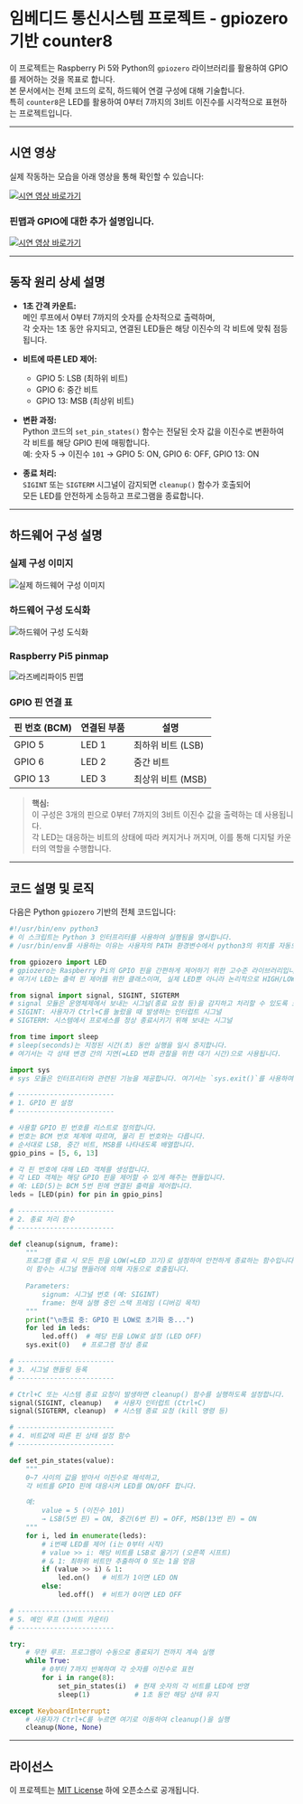 # 임베디드 통신시스템 프로젝트 - gpiozero 기반 counter8

이 프로젝트는 Raspberry Pi 5와 Python의 `gpiozero` 라이브러리를 활용하여 GPIO를 제어하는 것을 목표로 합니다.  
본 문서에서는 전체 코드의 로직, 하드웨어 연결 구성에 대해 기술합니다.  
특히 `counter8`은 LED를 활용하여 0부터 7까지의 3비트 이진수를 시각적으로 표현하는 프로젝트입니다.

---

## 시연 영상

실제 작동하는 모습을 아래 영상을 통해 확인할 수 있습니다:

[![시연 영상 바로가기](http://img.youtube.com/vi/h-crQeahjCs/0.jpg)](https://youtu.be/z2csX5kX4zo)

### 핀맵과 GPIO에 대한 추가 설명입니다.
[![시연 영상 바로가기](http://img.youtube.com/vi/bRw7eX6XiOk/0.jpg)](https://youtu.be/bRw7eX6XiOk)

---

## 동작 원리 상세 설명

- **1초 간격 카운트:**  
  메인 루프에서 0부터 7까지의 숫자를 순차적으로 출력하며,  
  각 숫자는 1초 동안 유지되고, 연결된 LED들은 해당 이진수의 각 비트에 맞춰 점등됩니다.

- **비트에 따른 LED 제어:**  
  - GPIO 5: LSB (최하위 비트)  
  - GPIO 6: 중간 비트  
  - GPIO 13: MSB (최상위 비트)

- **변환 과정:**  
  Python 코드의 `set_pin_states()` 함수는 전달된 숫자 값을 이진수로 변환하여  
  각 비트를 해당 GPIO 핀에 매핑합니다.  
  예: 숫자 5 → 이진수 `101` → GPIO 5: ON, GPIO 6: OFF, GPIO 13: ON

- **종료 처리:**  
  `SIGINT` 또는 `SIGTERM` 시그널이 감지되면 `cleanup()` 함수가 호출되어  
  모든 LED를 안전하게 소등하고 프로그램을 종료합니다.

---

## 하드웨어 구성 설명

### 실제 구성 이미지
![실제 하드웨어 구성 이미지](../image/ECS_count8_domino4_real.png.jpg)

### 하드웨어 구성 도식화
![하드웨어 구성 도식화](../image/ECS_count8_domino4.png)

### Raspberry Pi5 pinmap
![라즈베리파이5 핀맵](../image/RaspberryPi5pin_map.png)

### GPIO 핀 연결 표

| 핀 번호 (BCM) | 연결된 부품 | 설명                    |
|---------------|------------|-------------------------|
| GPIO 5        | LED 1      | 최하위 비트 (LSB)       |
| GPIO 6        | LED 2      | 중간 비트               |
| GPIO 13       | LED 3      | 최상위 비트 (MSB)       |

> **핵심:**  
> 이 구성은 3개의 핀으로 0부터 7까지의 3비트 이진수 값을 출력하는 데 사용됩니다.  
> 각 LED는 대응하는 비트의 상태에 따라 켜지거나 꺼지며, 이를 통해 디지털 카운터의 역할을 수행합니다.

---

## 코드 설명 및 로직

다음은 Python `gpiozero` 기반의 전체 코드입니다:

```python
#!/usr/bin/env python3
# 이 스크립트는 Python 3 인터프리터를 사용하여 실행됨을 명시합니다.
# /usr/bin/env를 사용하는 이유는 사용자의 PATH 환경변수에서 python3의 위치를 자동으로 탐색하게 하기 위함입니다.

from gpiozero import LED
# gpiozero는 Raspberry Pi의 GPIO 핀을 간편하게 제어하기 위한 고수준 라이브러리입니다.
# 여기서 LED는 출력 핀 제어를 위한 클래스이며, 실제 LED뿐 아니라 논리적으로 HIGH/LOW를 전환하는 데에도 사용됩니다.

from signal import signal, SIGINT, SIGTERM
# signal 모듈은 운영체제에서 보내는 시그널(종료 요청 등)을 감지하고 처리할 수 있도록 도와줍니다.
# SIGINT: 사용자가 Ctrl+C를 눌렀을 때 발생하는 인터럽트 시그널
# SIGTERM: 시스템에서 프로세스를 정상 종료시키기 위해 보내는 시그널

from time import sleep
# sleep(seconds)는 지정된 시간(초) 동안 실행을 일시 중지합니다.
# 여기서는 각 상태 변경 간의 지연(=LED 변화 관찰을 위한 대기 시간)으로 사용됩니다.

import sys
# sys 모듈은 인터프리터와 관련된 기능을 제공합니다. 여기서는 `sys.exit()`를 사용하여 프로그램을 종료합니다.

# ------------------------
# 1. GPIO 핀 설정
# ------------------------

# 사용할 GPIO 핀 번호를 리스트로 정의합니다.
# 번호는 BCM 번호 체계에 따르며, 물리 핀 번호와는 다릅니다.
# 순서대로 LSB, 중간 비트, MSB를 나타내도록 배열합니다.
gpio_pins = [5, 6, 13]

# 각 핀 번호에 대해 LED 객체를 생성합니다.
# 각 LED 객체는 해당 GPIO 핀을 제어할 수 있게 해주는 핸들입니다.
# 예: LED(5)는 BCM 5번 핀에 연결된 출력을 제어합니다.
leds = [LED(pin) for pin in gpio_pins]

# ------------------------
# 2. 종료 처리 함수
# ------------------------

def cleanup(signum, frame):
    """
    프로그램 종료 시 모든 핀을 LOW(=LED 끄기)로 설정하여 안전하게 종료하는 함수입니다.
    이 함수는 시그널 핸들러에 의해 자동으로 호출됩니다.
    
    Parameters:
        signum: 시그널 번호 (예: SIGINT)
        frame: 현재 실행 중인 스택 프레임 (디버깅 목적)
    """
    print("\n종료 중: GPIO 핀 LOW로 초기화 중...")
    for led in leds:
        led.off()  # 해당 핀을 LOW로 설정 (LED OFF)
    sys.exit(0)   # 프로그램 정상 종료

# ------------------------
# 3. 시그널 핸들링 등록
# ------------------------

# Ctrl+C 또는 시스템 종료 요청이 발생하면 cleanup() 함수를 실행하도록 설정합니다.
signal(SIGINT, cleanup)   # 사용자 인터럽트 (Ctrl+C)
signal(SIGTERM, cleanup)  # 시스템 종료 요청 (kill 명령 등)

# ------------------------
# 4. 비트값에 따른 핀 상태 설정 함수
# ------------------------

def set_pin_states(value):
    """
    0~7 사이의 값을 받아서 이진수로 해석하고,
    각 비트를 GPIO 핀에 대응시켜 LED를 ON/OFF 합니다.

    예:
        value = 5 (이진수 101)
        → LSB(5번 핀) = ON, 중간(6번 핀) = OFF, MSB(13번 핀) = ON
    """
    for i, led in enumerate(leds):
        # i번째 LED를 제어 (i는 0부터 시작)
        # value >> i: 해당 비트를 LSB로 옮기기 (오른쪽 시프트)
        # & 1: 최하위 비트만 추출하여 0 또는 1을 얻음
        if (value >> i) & 1:
            led.on()   # 비트가 1이면 LED ON
        else:
            led.off()  # 비트가 0이면 LED OFF

# ------------------------
# 5. 메인 루프 (3비트 카운터)
# ------------------------

try:
    # 무한 루프: 프로그램이 수동으로 종료되기 전까지 계속 실행
    while True:
        # 0부터 7까지 반복하며 각 숫자를 이진수로 표현
        for i in range(8):
            set_pin_states(i)  # 현재 숫자의 각 비트를 LED에 반영
            sleep(1)           # 1초 동안 해당 상태 유지

except KeyboardInterrupt:
    # 사용자가 Ctrl+C를 누르면 여기로 이동하여 cleanup()을 실행
    cleanup(None, None)

```

---

## 라이선스

이 프로젝트는 [MIT License](../LICENSE) 하에 오픈소스로 공개됩니다.
